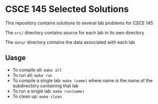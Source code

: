 CSCE 145 Selected Solutions
===========================

This repository contains solutions to several lab problems for CSCE 145

The `src/` directory contains source for each lab in its own directory

The `data/` directory contains the data associated with each lab

Uasge
-----
* To compile all: `make all`
* To run all: `make run`
* To compile a single lab: `make (name)` where name is the name of the subdirectory containing that lab
* To run a single lab: `make run(name)`
* To clean up: `make clean`
